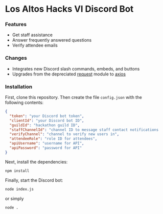 # Los Altos Hacks VI Discord Bot

### Features

- Get staff assistance
- Answer frequently answered questions
- Verify attendee emails

### Changes

- Integrates new Discord slash commands, embeds, and buttons
- Upgrades from the depreciated [request](https://www.npmjs.com/package/request) module to [axios](https://github.com/axios/axios)

### Installation

First, clone this repository. Then create the file `config.json` with the following contents:

```json
{
  "token": "your Discord bot token",
  "clientId": "your Discord bot ID",
  "guildId": "hackathon guild ID",
  "staffChannelId": "channel ID to message staff contact notifications to",
  "verifyChannel": "channel to verify new users in",
  "attendeeRole": "role ID for attendees",
  "apiUsername": "username for API",
  "apiPassword": "password for API"
}
```

Next, install the dependencies:

```bash
npm install
```

Finally, start the Discord bot:

```bash
node index.js
```

or simply

```bash
node .
```
